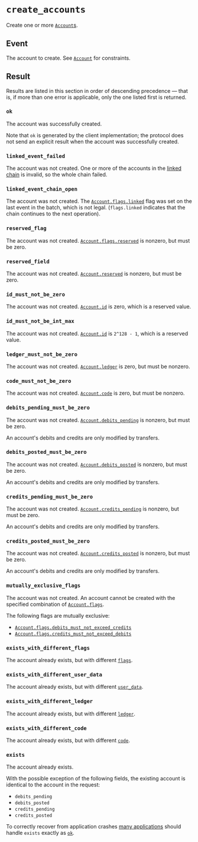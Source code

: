 # `create_accounts`

Create one or more [`Account`s](../accounts.md).

## Event

The account to create. See [`Account`](../accounts.md) for constraints.

## Result

Results are listed in this section in order of descending precedence — that is, if more than one
error is applicable, only the one listed first is returned.

### `ok`
The account was successfully created.

Note that `ok` is generated by the client implementation; the protocol does not send an explicit
result when the account was successfully created.

### `linked_event_failed`
The account was not created.
One or more of the accounts in the [linked chain](../accounts.md#flags.linked) is invalid, so the
whole chain failed.

### `linked_event_chain_open`
The account was not created.
The [`Account.flags.linked`](../accounts.md#flags.linked) flag was set on the last event in the
batch, which is not legal. (`flags.linked` indicates that the chain continues to the next
operation).

### `reserved_flag`
The account was not created.
[`Account.flags.reserved`](../accounts.md#flags.reserved) is nonzero, but must be zero.

### `reserved_field`
The account was not created.
[`Account.reserved`](../accounts.md#reserved) is nonzero, but must be zero.

### `id_must_not_be_zero`
The account was not created.
[`Account.id`](../accounts.md#id) is zero, which is a reserved value.

### `id_must_not_be_int_max`
The account was not created.
[`Account.id`](../accounts.md#id) is `2^128 - 1`, which is a reserved value.

### `ledger_must_not_be_zero`
The account was not created.
[`Account.ledger`](../accounts.md#ledger) is zero, but must be nonzero.

### `code_must_not_be_zero`
The account was not created.
[`Account.code`](../accounts.md#code) is zero, but must be nonzero.

### `debits_pending_must_be_zero`
The account was not created.
[`Account.debits_pending`](../accounts.md#debits_pending) is nonzero, but must be zero.

An account's debits and credits are only modified by transfers.

### `debits_posted_must_be_zero`
The account was not created.
[`Account.debits_posted`](../accounts.md#debits_posted) is nonzero, but must be zero.

An account's debits and credits are only modified by transfers.

### `credits_pending_must_be_zero`
The account was not created.
[`Account.credits_pending`](../accounts.md#credits_pending) is nonzero, but must be zero.

An account's debits and credits are only modified by transfers.

### `credits_posted_must_be_zero`
The account was not created.
[`Account.credits_posted`](../accounts.md#credits_posted) is nonzero, but must be zero.

An account's debits and credits are only modified by transfers.

### `mutually_exclusive_flags`
The account was not created.
An account cannot be created with the specified combination of
[`Account.flags`](../accounts.md#flags).

The following flags are mutually exclusive:
- [`Account.flags.debits_must_not_exceed_credits`](../accounts.md#flags.debits_must_not_exceed_credits)
- [`Account.flags.credits_must_not_exceed_debits`](../accounts.md#flags.credits_must_not_exceed_debits)

### `exists_with_different_flags`
The account already exists, but with different [`flags`](../accounts.md#flags).

### `exists_with_different_user_data`
The account already exists, but with different [`user_data`](../accounts.md#user_data).

### `exists_with_different_ledger`
The account already exists, but with different [`ledger`](../accounts.md#ledger).

### `exists_with_different_code`
The account already exists, but with different [`code`](../accounts.md#code).

### `exists`
The account already exists.

With the possible exception of the following fields, the existing account is identical to the
account in the request:
- `debits_pending`
- `debits_posted`
- `credits_pending`
- `credits_posted`

To correctly recover from application crashes
[many applications](../../usage/integration.md#conistency-with-foreign-databases) should handle
`exists` exactly as [`ok`](#ok).
